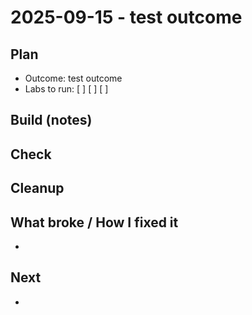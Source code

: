 # 2025-09-15 - test outcome

## Plan

- Outcome: test outcome
- Labs to run: [ ] [ ] [ ]

## Build (notes)

## Check

## Cleanup

## What broke / How I fixed it

-

## Next

-

